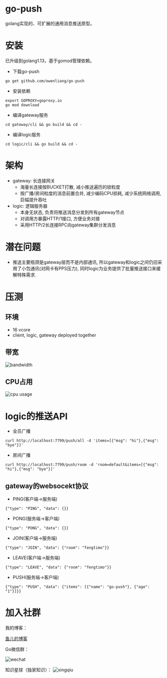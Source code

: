 # go-push

golang实现的、可扩展的通用消息推送原型。

# 安装

已升级到golang1.13，基于gomod管理依赖。

* 下载go-push

```
go get github.com/owenliang/go-push
```

* 安装依赖

```
export GOPROXY=goproxy.io
go mod download
```

* 编译gateway服务

```
cd gateway/cli && go build && cd -
```

* 编译logic服务

```
cd logic/cli && go build && cd -
```

# 架构

* gateway: 长连接网关
    * 海量长连接按BUCKET打散, 减小推送遍历的锁粒度
    * 按广播/房间粒度的消息前置合并, 减少编码CPU损耗, 减少系统网络调用, 巨幅提升吞吐
* logic: 逻辑服务器
    * 本身无状态, 负责将推送消息分发到所有gateway节点
    * 对调用方暴露HTTP/1接口, 方便业务对接
    * 采用HTTP/2长连接RPC向gateway集群分发消息

# 潜在问题

* 推送主要瓶颈是gateway层而不是内部通讯, 所以gateway和logic之间仍旧采用了小包通讯(对网卡有PPS压力), 同时logic为业务提供了批量推送接口来缓解特殊需求.

# 压测

## 环境

* 16 vcore
* client, logic, gateway deployed together

## 带宽

![bandwidth](https://github.com/owenliang/go-push/blob/master/bandwidth.png?raw=true)

## CPU占用

![cpu usage](https://github.com/owenliang/go-push/blob/master/cpu.png?raw=true)

# logic的推送API

* 全员广播

```
curl http://localhost:7799/push/all -d 'items=[{"msg": "hi"},{"msg": "bye"}]'
```

* 房间广播

```
curl http://localhost:7799/push/room -d 'room=default&items=[{"msg": "hi"},{"msg": "bye"}]'
```

## gateway的websocekt协议

* PING(客户端->服务端)

```
{"type": "PING", "data": {}}
```

* PONG(服务端->客户端)

```
{"type": "PONG", "data": {}}
```

* JOIN(客户端->服务端)

```
{"type": "JOIN", "data": {"room": "fengtimo"}}
```

* LEAVE(客户端->服务端)

```
{"type": "LEAVE", "data": {"room": "fengtimo"}}
```

* PUSH(服务端->客户端)

```
{"type": "PUSH", "data": {"items": [{"name": "go-push"}, {"age": "1"}]}}
```

# 加入社群

我的博客：

[鱼儿的博客](https://yuerblog.cc)

Go微信群：

![wechat](https://github.com/owenliang/go-push/blob/master/E0B82999-82BB-4963-BC2D-FDEAF42230FC.jpeg?raw=true)

知识星球（独家知识）：
![xingqiu](https://github.com/owenliang/go-push/blob/master/xingqiu.png?raw=true)